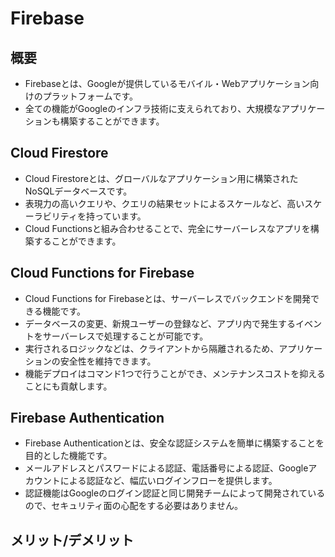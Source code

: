 # Firebase

## 概要

- Firebaseとは、Googleが提供しているモバイル・Webアプリケーション向けのプラットフォームです。
- 全ての機能がGoogleのインフラ技術に支えられており、大規模なアプリケーションも構築することができます。

## Cloud Firestore

- Cloud Firestoreとは、グローバルなアプリケーション用に構築されたNoSQLデータベースです。
- 表現力の高いクエリや、クエリの結果セットによるスケールなど、高いスケーラビリティを持っています。
- Cloud Functionsと組み合わせることで、完全にサーバーレスなアプリを構築することができます。

## Cloud Functions for Firebase

- Cloud Functions for Firebaseとは、サーバーレスでバックエンドを開発できる機能です。
- データベースの変更、新規ユーザーの登録など、アプリ内で発生するイベントをサーバーレスで処理することが可能です。
- 実行されるロジックなどは、クライアントから隔離されるため、アプリケーションの安全性を維持できます。
- 機能デプロイはコマンド1つで行うことができ、メンテナンスコストを抑えることにも貢献します。

## Firebase Authentication

- Firebase Authenticationとは、安全な認証システムを簡単に構築することを目的とした機能です。
- メールアドレスとパスワードによる認証、電話番号による認証、Googleアカウントによる認証など、幅広いログインフローを提供します。
- 認証機能はGoogleのログイン認証と同じ開発チームによって開発されているので、セキュリティ面の心配をする必要はありません。

## メリット/デメリット
